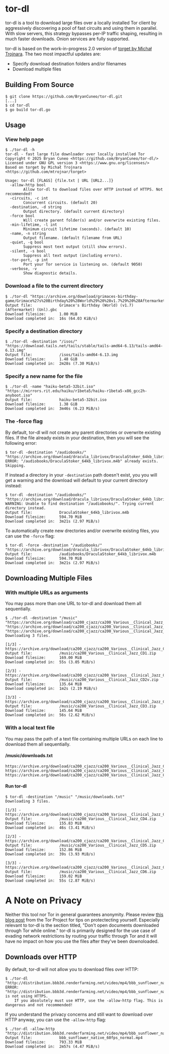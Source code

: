 # tor-dl

tor-dl is a tool to download large files over a locally installed Tor client
by aggressively discovering a pool of fast circuits and using them in
parallel. With slow servers, this strategy bypasses per-IP traffic shaping,
resulting in much faster downloads. Onion services are fully supported.

tor-dl is based on the work-in-progress 2.0 version of
[torget by Michał Trojnara](https://github.com/mtrojnar/torget). The two most
impactful updates are:

- Specify download destination folders and/or filenames
- Download multiple files

## Building From Source

    $ git clone https://github.com/BryanCuneo/tor-dl.git
    [...]
    $ cd tor-dl
    $ go build tor-dl.go

## Usage

### View help page
    $ ./tor-dl -h
    tor-dl - fast large file downloader over locally installed Tor
    Copyright © 2025 Bryan Cuneo <https://github.com/BryanCuneo/tor-dl/>
    Licensed under GNU GPL version 3 <https://www.gnu.org/licenses/>
    Based on torget by Michał Trojnara <https://github.com/mtrojnar/torget>

    Usage: tor-dl [FLAGS] {file.txt | URL [URL2...]}
      -allow-http bool
            Allow tor-dl to download files over HTTP instead of HTTPS. Not recommended!
      -circuits, -c int
            Concurrent circuits. (default 20)
      -destination, -d string
            Output directory. (default current directory)
      -force bool
            Will create parent folder(s) and/or overwrite existing files.
      -min-lifetime, -l int
            Minimum circuit lifetime (seconds). (default 10)
      -name, -n string
            Output filename. (default filename from URL)
      -quiet, -q bool
            Suppress most text output (still show errors).
      -silent, -s bool
            Suppress all text output (including errors).
      -tor-port, -p int
            Port your Tor service is listening on. (default 9050)
      -verbose, -v
            Show diagnostic details.

### Download a file to the current directory
    $ ./tor-dl "https://archive.org/download/grimaces-birthday-game/Grimace%27s%20Birthday%20%28World%29%20%28v1.7%29%20%28Aftermarket%29%20%28Unl%29.gbc"
    Output file:            Grimace's Birthday (World) (v1.7) (Aftermarket) (Unl).gbc
    Download filesize:      1.00 MiB
    Download completed in:  16s (64.03 KiB/s)

### Specify a destination directory
    $ ./tor-dl -destination "/isos/" "https://download.tails.net/tails/stable/tails-amd64-6.13/tails-amd64-6.13.img"
    Output file:            /isos/tails-amd64-6.13.img
    Download filesize:      1.48 GiB
    Download completed in:  2m28s (7.30 MiB/s)

### Specify a new name for the file
    $ ./tor-dl -name "haiku-beta5-32bit.iso" "https://mirrors.rit.edu/haiku/r1beta5/haiku-r1beta5-x86_gcc2h-anyboot.iso"
    Output file:            haiku-beta5-32bit.iso
    Download filesize:      1.38 GiB
    Download completed in:  3m46s (6.23 MiB/s)

### The -force flag
By default, tor-dl will not create any parent directories or overwrite
existing files. If the file already exists in your destination, then you
will see the following error:

    $ tor-dl -destination "/audiobooks/" "https://archive.org/download/dracula_librivox/DraculaStoker_64kb_librivox.m4b"
    ERROR: "/audiobooks/DraculaStoker_64kb_librivox.m4b" already exists. Skipping.

If instead a directory in your `-destination` path doesn't exist, you
you will get a warning and the download will default to your current
directory instead:

    $ tor-dl -destination "/audiobooks/" "https://archive.org/download/dracula_librivox/DraculaStoker_64kb_librivox.m4b"
    WARNING: Unable to find destination "/audiobooks/". Trying current directory instead.
    Output file:            DraculaStoker_64kb_librivox.m4b
    Download filesize:      594.70 MiB
    Download completed in:  3m21s (2.97 MiB/s)

To automatically create new drectories and/or overwrite existing files, you
can use the `-force` flag:

    $ tor-dl -force -destination "/audiobooks/" "https://archive.org/download/dracula_librivox/DraculaStoker_64kb_librivox.m4b"
    Output file:            /audiobooks/DraculaStoker_64kb_librivox.m4b
    Download filesize:      594.70 MiB
    Download completed in:  3m21s (2.97 MiB/s)

## Downloading Multiple Files

### With multiple URLs as arguments
You may pass more than one URL to tor-dl and download them all sequentially.

    $ ./tor-dl -destination "/music" "https://archive.org/download/ca200_cjazz/ca200_Various__Clinical_Jazz_CD1.zip" "https://archive.org/download/ca200_cjazz/ca200_Various__Clinical_Jazz_CD2v.zip" "https://archive.org/download/ca200_cjazz/ca200_Various__Clinical_Jazz_CD3.zip"
    Downloading 3 files.

    [1/3] - https://archive.org/download/ca200_cjazz/ca200_Various__Clinical_Jazz_CD1.zip
    Output file:            /music/ca200_Various__Clinical_Jazz_CD1.zip
    Download filesize:      169.00 MiB
    Download completed in:  55s (3.05 MiB/s) 
    
    [2/3] - https://archive.org/download/ca200_cjazz/ca200_Various__Clinical_Jazz_CD2v.zip
    Output file:            /music/ca200_Various__Clinical_Jazz_CD2v.zip
    Download filesize:      135.64 MiB
    Download completed in:  1m2s (2.19 MiB/s)
    
    [3/3] - https://archive.org/download/ca200_cjazz/ca200_Various__Clinical_Jazz_CD3.zip
    Output file:            /music/ca200_Various__Clinical_Jazz_CD3.zip
    Download filesize:      145.64 MiB
    Download completed in:  56s (2.62 MiB/s)

### With a local text file
You may pass the path of a text file containing multiple URLs on each line to
download them all sequentially.

#### /music/downloads.txt
    
    https://archive.org/download/ca200_cjazz/ca200_Various__Clinical_Jazz_CD4.zip
    https://archive.org/download/ca200_cjazz/ca200_Various__Clinical_Jazz_CD5.zip
    https://archive.org/download/ca200_cjazz/ca200_Various__Clinical_Jazz_CD6.zip

#### Run tor-dl

    $ tor-dl -destination "/music" "/music/downloads.txt"
    Downloading 3 files.

    [1/3] - https://archive.org/download/ca200_cjazz/ca200_Various__Clinical_Jazz_CD4.zip
    Output file:            /music/ca200_Various__Clinical_Jazz_CD4.zip
    Download filesize:      155.83 MiB
    Download completed in:  46s (3.41 MiB/s)
    
    [2/3] - https://archive.org/download/ca200_cjazz/ca200_Various__Clinical_Jazz_CD5.zip
    Output file:            /music/ca200_Various__Clinical_Jazz_CD5.zip
    Download filesize:      152.86 MiB
    Download completed in:  39s (3.93 MiB/s)
    
    [3/3] - https://archive.org/download/ca200_cjazz/ca200_Various__Clinical_Jazz_CD6.zip
    Output file:            /music/ca200_Various__Clinical_Jazz_CD6.zip
    Download filesize:      159.02 MiB
    Download completed in:  55s (2.87 MiB/s)

# A Note on Privacy
Neither this tool nor Tor in general guarantees anonymity. Please review
[this blog post](https://support.torproject.org/faq/staying-anonymous/) from
the Tor Project for tips on protectecting yourself. Especially relevant to
tor-dl is the section titled, "Don't open documents downloaded through Tor
while online." tor-dl is primarily designed for the use case of evading
network restrictions by routing your traffic through Tor and it will have no
impact on how you use the files after they've been downoloaded.

## Downloads over HTTP
By default, tor-dl will not allow you to download files over HTTP:

    $ ./tor-dl "http://distribution.bbb3d.renderfarming.net/video/mp4/bbb_sunflower_native_60fps_normal.mp4"
    ERROR: "http://distribution.bbb3d.renderfarming.net/video/mp4/bbb_sunflower_native_60fps_normal.mp4" is not using HTTPS.
    	If you absolutely must use HTTP, use the -allow-http flag. This is dangerous and not recommended!

If you understand the privacy concerns and still want to download over HTTP
anyway, you can use the `-allow-http` flag:

    $ ./tor-dl -allow-http "http://distribution.bbb3d.renderfarming.net/video/mp4/bbb_sunflower_native_60fps_normal.mp4"
    Output file:            bbb_sunflower_native_60fps_normal.mp4
    Download filesize:      793.33 MiB
    Download completed in:  2m57s (4.47 MiB/s)

